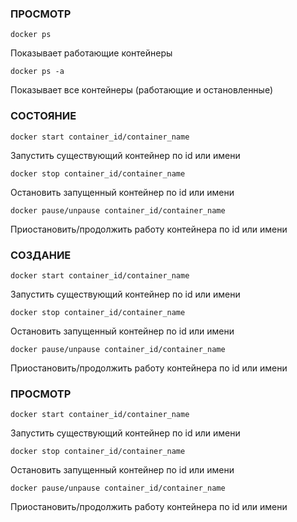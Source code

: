 ### ПРОСМОТР

```Docker
docker ps
```
Показывает работающие контейнеры

```Docker
docker ps -a
```
Показывает все контейнеры (работающие и остановленные)
### СОСТОЯНИЕ

```Docker
docker start container_id/container_name
```
Запустить существующий контейнер по id или имени

```Docker
docker stop container_id/container_name
```
Остановить запущенный контейнер по id или имени

```Docker
docker pause/unpause container_id/container_name
```
Приостановить/продолжить работу контейнера по id или имени
### СОЗДАНИЕ

```Docker
docker start container_id/container_name
```
Запустить существующий контейнер по id или имени

```Docker
docker stop container_id/container_name
```
Остановить запущенный контейнер по id или имени

```Docker
docker pause/unpause container_id/container_name
```
Приостановить/продолжить работу контейнера по id или имени
### ПРОСМОТР

```
docker start container_id/container_name
```
Запустить существующий контейнер по id или имени

```
docker stop container_id/container_name
```
Остановить запущенный контейнер по id или имени

```
docker pause/unpause container_id/container_name
```
Приостановить/продолжить работу контейнера по id или имени
